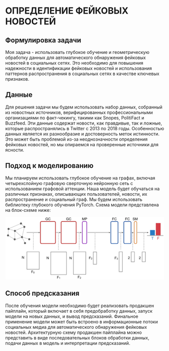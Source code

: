 # ОПРЕДЕЛЕНИЕ ФЕЙКОВЫХ НОВОСТЕЙ
## Формулировка задачи
Моя задача - использовать глубокое обучение и геометрическую обработку данных для автоматического обнаружения фейковых новостей в социальных сетях. Это необходимо для повышения надежности в идентификации фейковых новостей и использования паттернов распространения в социальных сетях в качестве ключевых признаков.

## Данные
Для решения задачи мы будем использовать набор данных, собранный из новостных источников, верифицированных профессиональными организациями по факт-чекингу, такими как Snopes, PolitiFact и Buzzfeed. Эти данные содержат новости, как правдивые, так и ложные, которые распространялись в Twitter с 2013 по 2018 годы. Особенностью данных является их разнообразие и достоверность меток истинности. Это может быть проблемой из-за неоднозначности определения фейковых новостей, но мы опираемся на проверенные источники для ясности.

## Подход к моделированию
Мы планируем использовать глубокое обучение на графах, включая четырехслойную графовую сверточную нейронную сеть с использованием графовой аттенции. Наша модель будет обучаться на различных признаках, описывающих пользователей, новости, их распространение и социальный граф. Мы будем использовать библиотеку глубокого обучения PyTorch. Схема модели представлена на блок-схеме ниже:

![Image alt](https://github.com/korotkovaliza/MlOps/blob/main/model.jpg)

## Способ предсказания
После обучения модели необходимо будет реализовать продакшен пайплайн, который включает в себя предобработку данных, запуск модели на новых данных, и вывод предсказаний. Финальное применение модели может быть встроено в информационные потоки социальных медиа для автоматического обнаружения фейковых новостей. Архитектурную схему продакшен пайплайна можно представить в виде последовательных блоков обработки данных, подачи данных в модель и интерпретации предсказаний.
